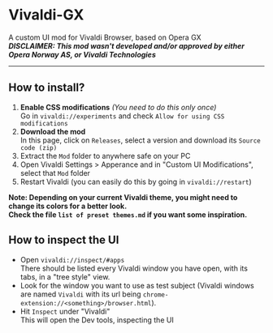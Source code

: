 # Vivaldi-GX
A custom UI mod for Vivaldi Browser, based on Opera GX<br>
***DISCLAIMER: This mod wasn't developed and/or approved by either Opera Norway AS, or Vivaldi Technologies***
***
## How to install?
1. **Enable CSS modifications** *(You need to do this only once)*</br>
Go in `vivaldi://experiments` and check `Allow for using CSS modifications`
2. **Download the mod**</br>
In this page, click on `Releases`, select a version and download its `Source code (zip)`<br>
3. Extract the `Mod` folder to anywhere safe on your PC
4. Open Vivaldi Settings > Apperance and in "Custom UI Modifications", select that `Mod` folder
5. Restart Vivaldi (you can easily do this by going in `vivaldi://restart`)

**Note: Depending on your current Vivaldi theme, you might need to change its colors for a better look.<br/>
Check the file `list of preset themes.md` if you want some inspiration.**

## How to inspect the UI
- Open `vivaldi://inspect/#apps`<br>
There should be listed every Vivaldi window you have open, with its tabs, in a "tree style" view.
- Look for the window you want to use as test subject (Vivaldi windows are named `Vivaldi` with its url being `chrome-extension://<something>/browser.html`).
- Hit `Inspect` under "Vivaldi"<br>
This will open the Dev tools, inspecting the UI
